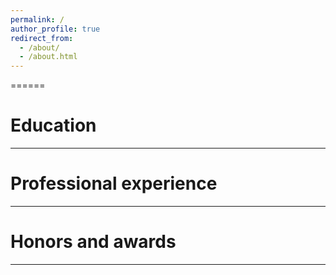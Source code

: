 ```yaml
---
permalink: /
author_profile: true
redirect_from: 
  - /about/
  - /about.html
---
```

======

Education
======
------

Professional experience
======
------

Honors and awards
======
------
